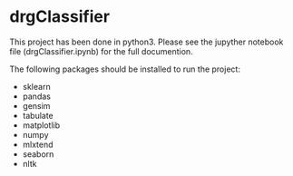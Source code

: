 # drgClassifier

This project has been done in python3.
Please see the jupyther notebook file (drgClassifier.ipynb) for the full documention.

The following packages should be installed to run the project:
- sklearn
- pandas
- gensim
- tabulate
- matplotlib
- numpy
- mlxtend
- seaborn
- nltk
